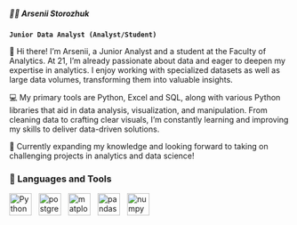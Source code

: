 ##### 🏄‍♂️ Arsenii Storozhuk

**`Junior Data Analyst (Analyst/Student)`**

👋 Hi there! I’m Arsenii, a Junior Analyst and a student at the Faculty of Analytics. At 21, I’m already passionate about data and eager to deepen my expertise in analytics. I enjoy working with specialized datasets as well as large data volumes, transforming them into valuable insights.

💻 My primary tools are Python, Excel and SQL, along with various Python libraries that aid in data analysis, visualization, and manipulation. From cleaning data to crafting clear visuals, I’m constantly learning and improving my skills to deliver data-driven solutions.

🌱 Currently expanding my knowledge and looking forward to taking on challenging projects in analytics and data science!



### 🧰 Languages and Tools


<img align="left" alt="Python" width="40px" style="padding-right:10px;" src="https://cdn.jsdelivr.net/gh/devicons/devicon@latest/icons/python/python-original.svg" />       
<img align="left" alt="postgresql" width="40px" style="padding-right:10px;" src="https://cdn.jsdelivr.net/gh/devicons/devicon@latest/icons/postgresql/postgresql-original.svg" />
<img align="left" alt="matplotlib" width="40px" style="padding-right:10px;" src="https://cdn.jsdelivr.net/gh/devicons/devicon@latest/icons/matplotlib/matplotlib-original.svg" />
<img align="left" alt="pandas" width="40px" style="padding-right:10px;" src="https://cdn.jsdelivr.net/gh/devicons/devicon@latest/icons/pandas/pandas-original.svg" />
<img align="left" alt="numpy" width="40px" style="padding-right:10px;" src="https://cdn.jsdelivr.net/gh/devicons/devicon@latest/icons/numpy/numpy-original.svg" />

          
          
          
          
          
